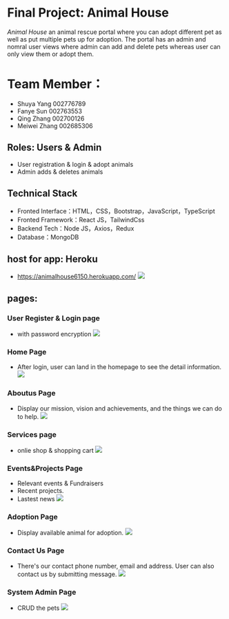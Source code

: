 # Final Project: Animal House
*Animal House* an animal rescue portal where you can adopt different pet as well as put multiple pets up for adoption. The portal has an admin and nomral user views where admin can add and delete pets whereas user can only view them or adopt them.  

# Team Member：
- Shuya Yang   002776789
- Fanye Sun    002763553
- Qing Zhang   002700126
- Meiwei Zhang 002685306

## Roles: Users & Admin
- User registration & login & adopt animals
- Admin adds & deletes animals 

## Technical Stack
- Fronted Interface：HTML，CSS，Bootstrap，JavaScript，TypeScript
- Fronted Framework：React JS，TailwindCss
- Backend Tech：Node JS，Axios，Redux
- Database：MongoDB

## host for app: Heroku
- https://animalhouse6150.herokuapp.com/
![](https://github.com/qingzzzhang/INFO6150_Web_Design_and_User_Experience_2022_finalproject/blob/main/screenshots/heroku.jpeg)

## pages:
### User Register & Login page
- with password encryption
![](https://github.com/qingzzzhang/INFO6150_Web_Design_and_User_Experience_2022_finalproject/blob/main/screenshots/login%26register.png)

### Home Page
- After login, user can land in the homepage to see the detail information.
![](https://github.com/qingzzzhang/INFO6150_Web_Design_and_User_Experience_2022_finalproject/blob/main/screenshots/home.png)

### Aboutus Page
- Display our mission, vision and achievements, and the things we can do to help.
![](https://github.com/qingzzzhang/INFO6150_Web_Design_and_User_Experience_2022_finalproject/blob/main/screenshots/about.png)

### Services page
- onlie shop & shopping cart
![](https://github.com/qingzzzhang/INFO6150_Web_Design_and_User_Experience_2022_finalproject/blob/main/screenshots/services.png)

### Events&Projects Page
- Relevant events & Fundraisers 
- Recent projects.
- Lastest news
![](https://github.com/qingzzzhang/INFO6150_Web_Design_and_User_Experience_2022_finalproject/blob/main/screenshots/events.png)

### Adoption Page
- Display available animal for adoption.
![](https://github.com/qingzzzhang/INFO6150_Web_Design_and_User_Experience_2022_finalproject/blob/main/screenshots/adoption.png)


### Contact Us Page
- There's our contact phone number, email and address. User can also contact us by submitting message.
![](https://github.com/qingzzzhang/INFO6150_Web_Design_and_User_Experience_2022_finalproject/blob/main/screenshots/contact.png)

### System Admin Page
- CRUD the pets
![](https://github.com/qingzzzhang/INFO6150_Web_Design_and_User_Experience_2022_finalproject/blob/main/screenshots/system.png)



